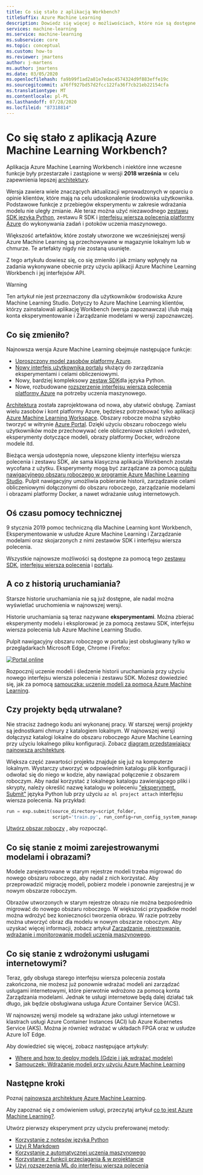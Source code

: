 ```yaml
---
title: Co się stało z aplikacją Workbench?
titleSuffix: Azure Machine Learning
description: Dowiedz się więcej o możliwościach, które nie są dostępne bez aplikacji Workbench i czego dotyczy oś czasu pomocy technicznej.
services: machine-learning
ms.service: machine-learning
ms.subservice: core
ms.topic: conceptual
ms.custom: how-to
ms.reviewer: jmartens
author: j-martens
ms.author: jmartens
ms.date: 03/05/2020
ms.openlocfilehash: fa9b99f1ad2a81e7edac4574324d9f883effe19c
ms.sourcegitcommit: a76ff927bd57d2fcc122fa36f7cb21eb22154cfa
ms.translationtype: MT
ms.contentlocale: pl-PL
ms.lasthandoff: 07/28/2020
ms.locfileid: "87318814"
---
```

# <a name="what-happened-to-azure-machine-learning-workbench"></a>Co się stało z aplikacją Azure Machine Learning Workbench?

Aplikacja Azure Machine Learning Workbench i niektóre inne wczesne funkcje były przestarzałe i zastąpione w wersji **2018 września** w celu zapewnienia lepszej [architektury](concept-azure-machine-learning-architecture.md).

Wersja zawiera wiele znaczących aktualizacji wprowadzonych w oparciu o opinie klientów, które mają na celu udoskonalenie środowiska użytkownika. Podstawowe funkcje z przebiegów eksperymentu w zakresie wdrażania modelu nie uległy zmianie. Ale teraz można użyć niezawodnego <a href="https://docs.microsoft.com/python/api/overview/azure/ml/intro?view=azure-ml-py" target="_blank">zestawu SDK języka Python</a>, zestawu R SDK i [interfejsu wiersza polecenia platformy Azure](reference-azure-machine-learning-cli.md) do wykonywania zadań i potoków uczenia maszynowego.

Większość artefaktów, które zostały utworzone we wcześniejszej wersji Azure Machine Learning są przechowywane w magazynie lokalnym lub w chmurze. Te artefakty nigdy nie zostaną usunięte.

Z tego artykułu dowiesz się, co się zmieniło i jak zmiany wpłynęły na zadania wykonywane obecnie przy użyciu aplikacji Azure Machine Learning Workbench i jej interfejsów API.

>[!Warning]
>Ten artykuł nie jest przeznaczony dla użytkowników środowiska Azure Machine Learning Studio. Dotyczy to Azure Machine Learning klientów, którzy zainstalowali aplikację Workbench (wersja zapoznawcza) i/lub mają konta eksperymentowanie i Zarządzanie modelami w wersji zapoznawczej.


## <a name="what-changed"></a>Co się zmieniło?

Najnowsza wersja Azure Machine Learning obejmuje następujące funkcje:
+ [Uproszczony model zasobów platformy Azure](concept-azure-machine-learning-architecture.md).
+ [Nowy interfejs użytkownika portalu](how-to-track-experiments.md) służący do zarządzania eksperymentami i celami obliczeniowymi.
+ Nowy, bardziej kompleksowy <a href="https://docs.microsoft.com/python/api/overview/azure/ml/intro?view=azure-ml-py" target="_blank">zestaw SDK</a>dla języka Python.
+ Nowe, rozbudowane [rozszerzenie interfejsu wiersza polecenia platformy Azure](reference-azure-machine-learning-cli.md) na potrzeby uczenia maszynowego.

[Architektura](concept-azure-machine-learning-architecture.md) została zaprojektowana od nowa, aby ułatwić obsługę. Zamiast wielu zasobów i kont platformy Azure, będziesz potrzebować tylko aplikacji [Azure Machine Learning Workspace](concept-workspace.md). Obszary robocze można szybko tworzyć w witrynie [Azure Portal](how-to-manage-workspace.md). Dzięki użyciu obszaru roboczego wielu użytkowników może przechowywać cele obliczeniowe szkoleń i wdrożeń, eksperymenty dotyczące modeli, obrazy platformy Docker, wdrożone modele itd.

Bieżąca wersja udostępnia nowe, ulepszone klienty interfejsu wiersza polecenia i zestawu SDK, ale sama klasyczna aplikacja Workbench została wycofana z użytku. Eksperymenty mogą być zarządzane za pomocą [pulpitu nawigacyjnego obszaru roboczego w programie Azure Machine Learning Studio](how-to-track-experiments.md#view-the-experiment-in-the-web-portal). Pulpit nawigacyjny umożliwia pobieranie historii, zarządzanie celami obliczeniowymi dołączonymi do obszaru roboczego, zarządzanie modelami i obrazami platformy Docker, a nawet wdrażanie usług internetowych.

<a name="timeline"></a>

## <a name="support-timeline"></a>Oś czasu pomocy technicznej

9 stycznia 2019 pomoc techniczną dla Machine Learning kont Workbench, Eksperymentowanie w usłudze Azure Machine Learning i Zarządzanie modelami oraz skojarzonych z nimi zestawów SDK i interfejsu wiersza polecenia.

Wszystkie najnowsze możliwości są dostępne za pomocą tego <a href="https://docs.microsoft.com/python/api/overview/azure/ml/intro?view=azure-ml-py" target="_blank">zestawu SDK</a>, [interfejsu wiersza polecenia](reference-azure-machine-learning-cli.md) i [portalu](how-to-manage-workspace.md).

## <a name="what-about-run-histories"></a>A co z historią uruchamiania?

Starsze historie uruchamiania nie są już dostępne, ale nadal można wyświetlać uruchomienia w najnowszej wersji.

Historie uruchamiania są teraz nazywane **eksperymentami**. Można zbierać eksperymenty modelu i eksplorować je za pomocą zestawu SDK, interfejsu wiersza polecenia lub Azure Machine Learning Studio.

Pulpit nawigacyjny obszaru roboczego w portalu jest obsługiwany tylko w przeglądarkach Microsoft Edge, Chrome i Firefox:

[![Portal online](./media/overview-what-happened-to-workbench/image001.png)](./media/overview-what-happened-to-workbench/image001.png#lightbox)

Rozpocznij uczenie modeli i śledzenie historii uruchamiania przy użyciu nowego interfejsu wiersza polecenia i zestawu SDK. Możesz dowiedzieć się, jak za pomocą [samouczka: uczenie modeli za pomocą Azure Machine Learning](tutorial-train-models-with-aml.md).

## <a name="will-projects-persist"></a>Czy projekty będą utrwalane?

Nie stracisz żadnego kodu ani wykonanej pracy. W starszej wersji projekty są jednostkami chmury z katalogiem lokalnym. W najnowszej wersji dołączysz katalogi lokalne do obszaru roboczego Azure Machine Learning przy użyciu lokalnego pliku konfiguracji. Zobacz [diagram przedstawiający najnowszą architekturę](concept-azure-machine-learning-architecture.md).

Większa część zawartości projektu znajduje się już na komputerze lokalnym. Wystarczy utworzyć w odpowiednim katalogu plik konfiguracji i odwołać się do niego w kodzie, aby nawiązać połączenie z obszarem roboczym. Aby nadal korzystać z lokalnego katalogu zawierającego pliki i skrypty, należy określić nazwę katalogu w poleceniu ["eksperyment. Submit"](https://docs.microsoft.com/python/api/azureml-core/azureml.core.experiment.experiment?view=azure-ml-py) języka Python lub przy użyciu `az ml project attach` interfejsu wiersza polecenia.  Na przykład:
```python
run = exp.submit(source_directory=script_folder,
                 script='train.py', run_config=run_config_system_managed)
```

[Utwórz obszar roboczy](how-to-manage-workspace.md) , aby rozpocząć.

## <a name="what-about-my-registered-models-and-images"></a>Co się stanie z moimi zarejestrowanymi modelami i obrazami?

Modele zarejestrowane w starym rejestrze modeli trzeba migrować do nowego obszaru roboczego, aby nadal z nich korzystać. Aby przeprowadzić migrację modeli, pobierz modele i ponownie zarejestruj je w nowym obszarze roboczym.

Obrazów utworzonych w starym rejestrze obrazu nie można bezpośrednio migrować do nowego obszaru roboczego. W większości przypadków model można wdrożyć bez konieczności tworzenia obrazu. W razie potrzeby można utworzyć obraz dla modelu w nowym obszarze roboczym. Aby uzyskać więcej informacji, zobacz artykuł [Zarządzanie, rejestrowanie, wdrażanie i monitorowanie modeli uczenia maszynowego](concept-model-management-and-deployment.md).

## <a name="what-about-deployed-web-services"></a>Co się stanie z wdrożonymi usługami internetowymi?

Teraz, gdy obsługa starego interfejsu wiersza polecenia została zakończona, nie możesz już ponownie wdrażać modeli ani zarządzać usługami internetowymi, które pierwotnie wdrożono za pomocą konta Zarządzania modelami. Jednak te usługi internetowe będą dalej działać tak długo, jak będzie obsługiwana usługa Azure Container Service (ACS).

W najnowszej wersji modele są wdrażane jako usługi internetowe w klastrach usługi Azure Container Instances (ACI) lub Azure Kubernetes Service (AKS). Można je również wdrażać w układach FPGA oraz w usłudze Azure IoT Edge.

Aby dowiedzieć się więcej, zobacz następujące artykuły:
+ [Where and how to deploy models (Gdzie i jak wdrażać modele)](how-to-deploy-and-where.md)
+ [Samouczek: Wdrażanie modeli przy użyciu Azure Machine Learning](tutorial-deploy-models-with-aml.md)

## <a name="next-steps"></a>Następne kroki

Poznaj [najnowszą architekturę Azure Machine Learning](concept-azure-machine-learning-architecture.md).

Aby zapoznać się z omówieniem usługi, przeczytaj artykuł [co to jest Azure Machine Learning?](overview-what-is-azure-ml.md).

Utwórz pierwszy eksperyment przy użyciu preferowanej metody:
  + [Korzystanie z notesów języka Python](tutorial-1st-experiment-sdk-setup.md)
  + [Użyj R Markdown](tutorial-1st-r-experiment.md) 
  + [Korzystanie z automatycznej uczenia maszynowego](tutorial-designer-automobile-price-train-score.md) 
  + [Korzystanie z funkcji przeciągania & w projektancie](tutorial-first-experiment-automated-ml.md) 
  + [Użyj rozszerzenia ML do interfejsu wiersza polecenia](tutorial-train-deploy-model-cli.md)
